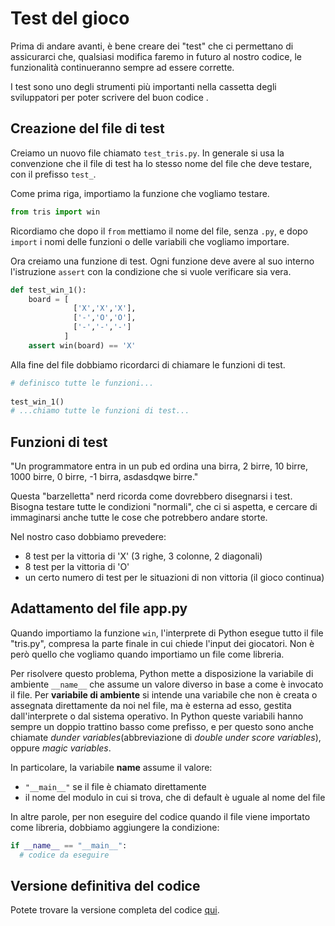 # Test del gioco
Prima di andare avanti, è bene creare dei "test" che ci permettano di assicurarci che, qualsiasi modifica faremo in futuro al nostro codice, le funzionalità continueranno sempre ad essere corrette.

I test sono uno degli strumenti più importanti nella cassetta degli sviluppatori per poter scrivere del buon codice .

## Creazione del file di test
Creiamo un nuovo file chiamato `test_tris.py`. In generale si usa la convenzione che il file di test ha lo stesso nome del file che deve testare, con il prefisso `test_`.

Come prima riga, importiamo la funzione che vogliamo testare.

```py
from tris import win
```
Ricordiamo che dopo il `from` mettiamo il nome del file, senza `.py`, e dopo `import` i nomi delle funzioni o delle variabili che vogliamo importare.

Ora creiamo una funzione di test. Ogni funzione deve avere al suo interno l'istruzione `assert` con la condizione che si vuole verificare sia vera.

```py
def test_win_1():
    board = [
              ['X','X','X'],
              ['-','O','O'],
              ['-','-','-']
            ]
    assert win(board) == 'X'
```

Alla fine del file dobbiamo ricordarci di chiamare le funzioni di test.

```py
# definisco tutte le funzioni...
 
test_win_1()
# ...chiamo tutte le funzioni di test...
```

## Funzioni di test

"Un programmatore entra in un pub ed ordina una birra, 2 birre, 10 birre, 1000 birre, 0 birre, -1 birra, asdasdqwe birre."

Questa "barzelletta" nerd ricorda come dovrebbero disegnarsi i test. Bisogna testare tutte le condizioni "normali", che ci si aspetta, e cercare di immaginarsi anche tutte le cose che potrebbero andare storte.

Nel nostro caso dobbiamo prevedere:
- 8 test per la vittoria di 'X' (3 righe, 3 colonne, 2 diagonali)
- 8 test per la vittoria di 'O'
- un certo numero di test per le situazioni di non vittoria (il gioco continua)

## Adattamento del file app.py
Quando importiamo la funzione `win`, l'interprete di Python esegue tutto il file "tris.py", compresa la parte finale in cui chiede l'input dei giocatori. Non è però quello che vogliamo quando importiamo un file come libreria.

Per risolvere questo problema, Python mette a disposizione la variabile di ambiente `__name__` che assume un valore diverso in base a come è invocato il file. Per **variabile di ambiente** si intende una variabile che non è creata o assegnata direttamente da noi nel file, ma è esterna ad esso, gestita dall'interprete o dal sistema operativo. In Python queste variabili hanno sempre un doppio trattino basso come prefisso, e per questo sono anche chiamate _dunder variables_(abbreviazione di _double under score variables_), oppure _magic variables_.

In particolare, la variabile __name__ assume il valore: 
- `"__main__"` se il file è chiamato direttamente 
- il nome del modulo in cui si trova, che di default è uguale al nome del file

In altre parole, per non eseguire del codice quando il file viene importato come libreria, dobbiamo aggiungere la condizione:

```py
if __name__ == "__main__":
  # codice da eseguire
```

## Versione definitiva del codice
Potete trovare la versione completa del codice [qui](https://github.com/wbigger/2021-tris/tree/v1.0-CLI).